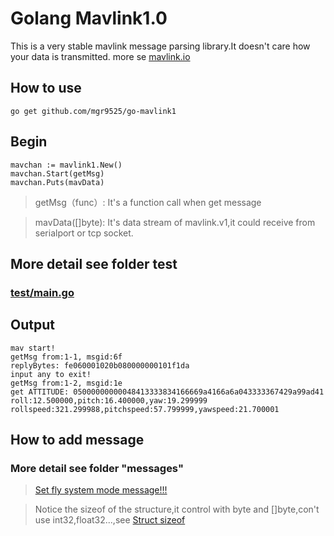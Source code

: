 # Golang Mavlink1.0

This is a very stable mavlink message parsing library.It doesn't care how your data is transmitted. more se [mavlink.io](https://mavlink.io/en/#supported_languages)

## How to use
```
go get github.com/mgr9525/go-mavlink1
```

## Begin
```
mavchan := mavlink1.New()
mavchan.Start(getMsg)
mavchan.Puts(mavData)
```
> getMsg（func）: It's a function call when get message

> mavData([]byte): It's data stream of mavlink.v1,it could receive from serialport or tcp socket.

## More detail see folder test
### [test/main.go](test/main.go "more examples")


## Output
```
mav start!
getMsg from:1-1, msgid:6f
replyBytes: fe060001020b080000000101f1da
input any to exit!
getMsg from:1-2, msgid:1e
get ATTITUDE: 05000000000048413333834166669a4166a6a043333367429a99ad41
roll:12.500000,pitch:16.400000,yaw:19.299999
rollspeed:321.299988,pitchspeed:57.799999,yawspeed:21.700001

```


## How to add message
### More detail see folder "messages"
> [Set fly system mode message!!!](messages/setmode.go "more examples")

> Notice the sizeof of the structure,it control with byte and []byte,con't use int32,float32...,see [Struct sizeof](https://stackoverflow.com/questions/34219232/struct-has-different-size-if-the-field-order-is-different)
